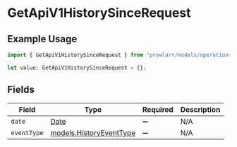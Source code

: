 # GetApiV1HistorySinceRequest

## Example Usage

```typescript
import { GetApiV1HistorySinceRequest } from "prowlarr/models/operations";

let value: GetApiV1HistorySinceRequest = {};
```

## Fields

| Field                                                                                         | Type                                                                                          | Required                                                                                      | Description                                                                                   |
| --------------------------------------------------------------------------------------------- | --------------------------------------------------------------------------------------------- | --------------------------------------------------------------------------------------------- | --------------------------------------------------------------------------------------------- |
| `date`                                                                                        | [Date](https://developer.mozilla.org/en-US/docs/Web/JavaScript/Reference/Global_Objects/Date) | :heavy_minus_sign:                                                                            | N/A                                                                                           |
| `eventType`                                                                                   | [models.HistoryEventType](../../models/historyeventtype.md)                                   | :heavy_minus_sign:                                                                            | N/A                                                                                           |
